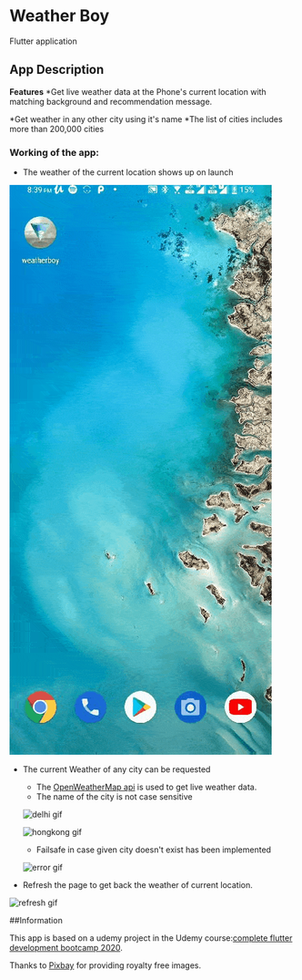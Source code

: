 # Weather Boy
Flutter application
## App Description

**Features**
*Get live weather data at the Phone's current location with matching background and recommendation message.

*Get weather in any other city using it's name
  *The list of cities includes more than 200,000 cities

### Working of the app:
* The weather of the current location shows up on launch

![opening gif](ReadmeFiles/open.gif)

* The current Weather of any city can be requested
  * The [OpenWeatherMap api](https://openweathermap.org/api "Go to Website") is used to get live weather data.
  * The name of the city is not case sensitive
  
  ![delhi gif](ReadmeFiles/toDelhi.gif)
  
  ![hongkong gif](ReadmeFiles/toHK.gif)
  
  * Failsafe in case given city doesn't exist has been implemented
  
  ![error gif](ReadmeFiles/error.gif)
  
* Refresh the page to get back the weather of current location.

![refresh gif](ReadmeFiles/refresh.gif)


##Information

This app is based on a udemy project in the Udemy course:[complete flutter development bootcamp 2020](https://www.udemy.com/course/flutter-bootcamp-with-dart/?utm_source=adwords&utm_medium=udemyads&utm_campaign=LongTail_la.EN_cc.INDIA&utm_content=deal4584&utm_term=_._ag_77882236463_._ad_433887110815_._kw__._de_c_._dm__._pl__._ti_dsa-1007766171312_._li_1007809_._pd__._&matchtype=b&gclid=EAIaIQobChMI_pTfvLms6QIVxNeWCh3YPAr-EAAYASAAEgJ8X_D_BwE "Go to course page").

Thanks to [Pixbay](https://pixabay.com/ "Go to Website") for providing royalty free images.
